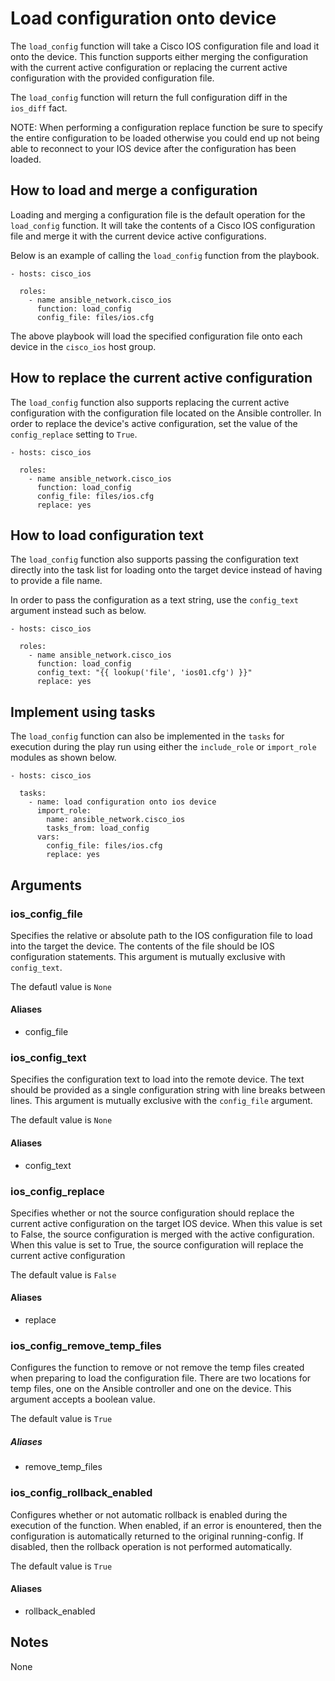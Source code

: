 # Load configuration onto device
The `load_config` function will take a Cisco IOS configuration file and load it
onto the device.  This function supports either merging the configuration with
the current active configuration or replacing the current active configuration
with the provided configuration file.  

The `load_config` function will return the full configuration diff in the
`ios_diff` fact.

NOTE: When performing a configuration replace function be sure to specify the
entire configuration to be loaded otherwise you could end up not being able to
reconnect to your IOS device after the configuration has been loaded.

## How to load and merge a configuration
Loading and merging a configuration file is the default operation for the
`load_config` function.  It will take the contents of a Cisco IOS configuration
file and merge it with the current device active configurations.

Below is an example of calling the `load_config` function from the playbook.

```
- hosts: cisco_ios

  roles:
    - name ansible_network.cisco_ios
      function: load_config
      config_file: files/ios.cfg
```

The above playbook will load the specified configuration file onto each device
in the `cisco_ios` host group.

## How to replace the current active configuration
The `load_config` function also supports replacing the current active
configuration with the configuration file located on the Ansible controller.
In order to replace the device's active configuration, set the value of the
`config_replace` setting to `True`.

```
- hosts: cisco_ios

  roles:
    - name ansible_network.cisco_ios
      function: load_config
      config_file: files/ios.cfg
      replace: yes
```

## How to load configuration text
The `load_config` function also supports passing the configuration text
directly into the task list for loading onto the target device instead of
having to provide a file name. 

In order to pass the configuration as a text string, use the `config_text`
argument instead such as below.

```
- hosts: cisco_ios

  roles:
    - name ansible_network.cisco_ios
      function: load_config
      config_text: "{{ lookup('file', 'ios01.cfg') }}"
      replace: yes
```



## Implement using tasks
The `load_config` function can also be implemented in the `tasks` for execution
during the play run using either the `include_role` or `import_role` modules as
shown below.

```
- hosts: cisco_ios

  tasks:
    - name: load configuration onto ios device
      import_role:
        name: ansible_network.cisco_ios
        tasks_from: load_config
      vars:
        config_file: files/ios.cfg
        replace: yes
```

## Arguments

### ios_config_file

Specifies the relative or absolute path to the IOS configuration file to load
into the target the device.  The contents of the file should be IOS
configuration statements.  This argument is mutually exclusive with
`config_text`.

The defautl value is `None`

#### Aliases

* config_file

### ios_config_text

Specifies the configuration text to load into the remote device.  The text
should be provided as a single configuration string with line breaks between
lines.  This argument is mutually exclusive with the `config_file` argument.

The default value is `None`

#### Aliases

* config_text

### ios_config_replace

Specifies whether or not the source configuration should replace the current
active configuration on the target IOS device.  When this value is set to
False, the source configuration is merged with the active configuration.  When
this value is set to True, the source configuration will replace the current
active configuration

The default value is `False`

#### Aliases

* replace

### ios_config_remove_temp_files

Configures the function to remove or not remove the temp files created when
preparing to load the configuration file.  There are two locations for temp
files, one on the Ansible controller and one on the device.  This argument
accepts a boolean value.

The default value is `True`

##### Aliases

* remove_temp_files

### ios_config_rollback_enabled

Configures whether or not automatic rollback is enabled during the execution of
the function.  When enabled, if an error is enountered, then the configuration
is automatically returned to the original running-config.  If disabled, then
the rollback operation is not performed automatically.

The default value is `True`

#### Aliases

* rollback_enabled

## Notes
None
